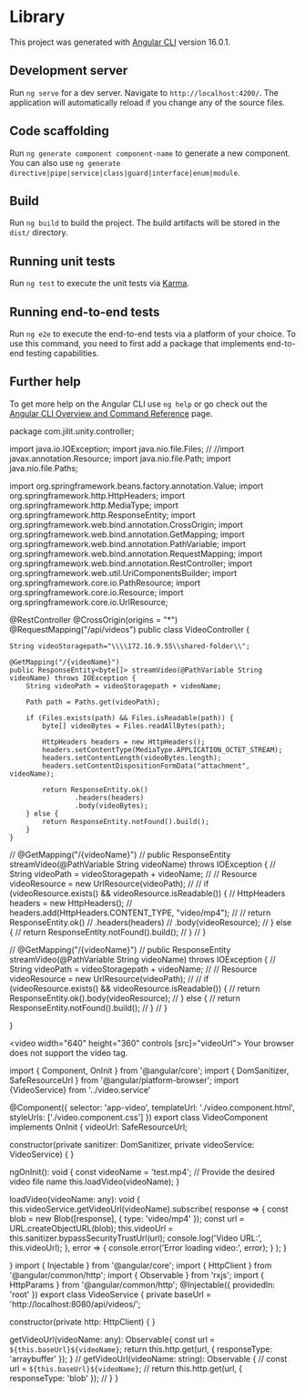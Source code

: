 # Library

This project was generated with [Angular CLI](https://github.com/angular/angular-cli) version 16.0.1.

## Development server

Run `ng serve` for a dev server. Navigate to `http://localhost:4200/`. The application will automatically reload if you change any of the source files.

## Code scaffolding

Run `ng generate component component-name` to generate a new component. You can also use `ng generate directive|pipe|service|class|guard|interface|enum|module`.

## Build

Run `ng build` to build the project. The build artifacts will be stored in the `dist/` directory.

## Running unit tests

Run `ng test` to execute the unit tests via [Karma](https://karma-runner.github.io).

## Running end-to-end tests

Run `ng e2e` to execute the end-to-end tests via a platform of your choice. To use this command, you need to first add a package that implements end-to-end testing capabilities.

## Further help

To get more help on the Angular CLI use `ng help` or go check out the [Angular CLI Overview and Command Reference](https://angular.io/cli) page.




package com.jilit.unity.controller;

import java.io.IOException;
import java.nio.file.Files;
//
//import javax.annotation.Resource;
import java.nio.file.Path;
import java.nio.file.Paths;

import org.springframework.beans.factory.annotation.Value;
import org.springframework.http.HttpHeaders;
import org.springframework.http.MediaType;
import org.springframework.http.ResponseEntity;
import org.springframework.web.bind.annotation.CrossOrigin;
import org.springframework.web.bind.annotation.GetMapping;
import org.springframework.web.bind.annotation.PathVariable;
import org.springframework.web.bind.annotation.RequestMapping;
import org.springframework.web.bind.annotation.RestController;
import org.springframework.web.util.UriComponentsBuilder;
import org.springframework.core.io.PathResource;
import org.springframework.core.io.Resource;
import org.springframework.core.io.UrlResource;

@RestController
@CrossOrigin(origins = "*")
@RequestMapping("/api/videos")
public class VideoController {
	
	String videoStoragepath="\\\\172.16.9.55\\shared-folder\\";
	
	@GetMapping("/{videoName}")
    public ResponseEntity<byte[]> streamVideo(@PathVariable String videoName) throws IOException {
        String videoPath = videoStoragepath + videoName;

        Path path = Paths.get(videoPath);

        if (Files.exists(path) && Files.isReadable(path)) {
            byte[] videoBytes = Files.readAllBytes(path);

            HttpHeaders headers = new HttpHeaders();
            headers.setContentType(MediaType.APPLICATION_OCTET_STREAM);
            headers.setContentLength(videoBytes.length);
            headers.setContentDispositionFormData("attachment", videoName);

            return ResponseEntity.ok()
                    .headers(headers)
                    .body(videoBytes);
        } else {
            return ResponseEntity.notFound().build();
        }
    }			

//    @GetMapping("/{videoName}")
//    public ResponseEntity<Resource> streamVideo(@PathVariable String videoName) throws IOException {
//        String videoPath = videoStoragepath + videoName;
//
//        Resource videoResource = new UrlResource(videoPath);
//
//        if (videoResource.exists() && videoResource.isReadable()) {
//            HttpHeaders headers = new HttpHeaders();
//            headers.add(HttpHeaders.CONTENT_TYPE, "video/mp4");
//
//            return ResponseEntity.ok()
//                    .headers(headers)
//                    .body(videoResource);
//        } else {
//            return ResponseEntity.notFound().build();
//        }
//    }
	
	
	
	
//	@GetMapping("/{videoName}")
//    public ResponseEntity<Resource> streamVideo(@PathVariable String videoName) throws IOException {
//        String videoPath = videoStoragepath + videoName;
//
//        Resource videoResource = new UrlResource(videoPath);
//
//        if (videoResource.exists() && videoResource.isReadable()) {
//            return ResponseEntity.ok().body(videoResource);
//        } else {
//            return ResponseEntity.notFound().build();
//        }
//    }
	

}

<!-- <video width="640" height="360" controls>
  <source [src]="videoUrl" type="video/mp4">
  Your browser does not support the video tag.
</video> -->

<!-- video.component.html -->
<video width="640" height="360" controls [src]="videoUrl">
  Your browser does not support the video tag.
</video>

import { Component, OnInit } from '@angular/core';
import { DomSanitizer, SafeResourceUrl } from '@angular/platform-browser';
import {VideoService} from '../video.service'

@Component({
  selector: 'app-video',
  templateUrl: './video.component.html',
  styleUrls: ['./video.component.css']
})
export class VideoComponent implements OnInit {
 videoUrl: SafeResourceUrl;

  constructor(private sanitizer: DomSanitizer, private videoService: VideoService) { }

  ngOnInit(): void {
    const videoName = 'test.mp4';  // Provide the desired video file name
    this.loadVideo(videoName);
  }

  
  loadVideo(videoName: any): void {
    this.videoService.getVideoUrl(videoName).subscribe(
      response => {
        const blob = new Blob([response], { type: 'video/mp4' });
        const url = URL.createObjectURL(blob);
        this.videoUrl = this.sanitizer.bypassSecurityTrustUrl(url);
        console.log('Video URL:', this.videoUrl);
      },
      error => {
        console.error('Error loading video:', error);
      }
    );
  }
 
}
import { Injectable } from '@angular/core';
import { HttpClient } from '@angular/common/http';
import { Observable } from 'rxjs';
import { HttpParams } from '@angular/common/http';
@Injectable({
  providedIn: 'root'
})
export class VideoService {
  private baseUrl = 'http://localhost:8080/api/videos/';

  constructor(private http: HttpClient) { }

  getVideoUrl(videoName: any): Observable<ArrayBuffer>{
    const url = `${this.baseUrl}${videoName}`;
    return this.http.get(url, { responseType: 'arraybuffer' });
  }
  // getVideoUrl(videoName: string): Observable<Blob> {
  //   const url = `${this.baseUrl}${videoName}`;
  //   return this.http.get(url, { responseType: 'blob' });
  // }
}

